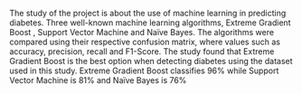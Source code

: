 The study of the project is about the use of machine learning in
predicting diabetes. Three well-known machine learning algorithms, Extreme
Gradient Boost , Support Vector Machine and Naïve Bayes. The algorithms were
compared using their respective confusion matrix, where values such as
accuracy, precision, recall and F1-Score. The study found that Extreme
Gradient Boost is the best option when detecting diabetes using the dataset
used in this study. Extreme Gradient Boost classifies 96% while Support Vector
Machine is 81% and Naïve Bayes is 76%
